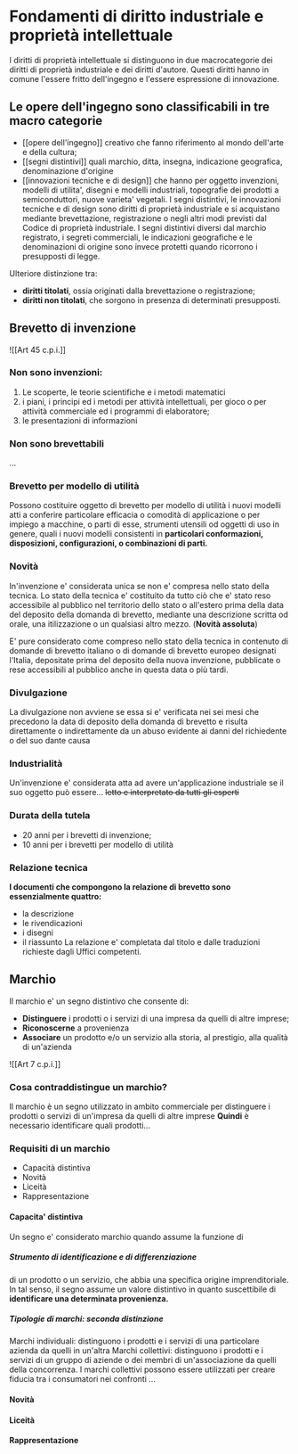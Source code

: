 # Fondamenti di diritto industriale e proprietà intellettuale

I diritti di proprietà intellettuale si distinguono in due macrocategorie dei diritti di proprietà industriale e dei diritti d'autore.
Questi diritti hanno in comune l'essere fritto dell'ingegno e l'essere espressione di innovazione.

## Le opere dell'ingegno sono classificabili in tre macro categorie
- [[opere dell'ingegno]] creativo che fanno riferimento al mondo dell'arte e della cultura;
- [[segni distintivi]] quali marchio, ditta, insegna, indicazione geografica, denominazione d'origine
- [[innovazioni tecniche e di design]] che hanno per oggetto invenzioni, modelli di utilita', disegni e modelli industriali, topografie dei prodotti a semiconduttori, nuove varieta' vegetali.
I segni distintivi,  le innovazioni tecniche e di design sono diritti di proprietà industriale e si acquistano mediante brevettazione, registrazione o negli altri modi previsti dal Codice di proprietà industriale.
I segni distintivi diversi dal marchio registrato, i segreti commerciali, le indicazioni geografiche e le denominazioni di origine sono invece protetti quando ricorrono i presupposti di legge.

Ulteriore distinzione tra:
- **diritti titolati**, ossia originati dalla brevettazione o registrazione;
- **diritti non titolati**, che sorgono in presenza di determinati presupposti.
## Brevetto di invenzione
![[Art 45 c.p.i.]]

### Non sono invenzioni:
1. Le scoperte, le teorie scientifiche e i metodi matematici
2. i piani, i principi ed i metodi per attività intellettuali, per gioco o per attività commerciale ed i programmi di elaboratore;
3. le presentazioni di informazioni

### Non sono brevettabili
...
### Brevetto per modello di utilità
Possono costituire oggetto di brevetto per modello di utilità i nuovi modelli atti a conferire particolare efficacia o comodità di applicazione o per impiego a macchine, o parti di esse, strumenti utensili od oggetti di uso in genere, quali i nuovi modelli consistenti in **particolari conformazioni, disposizioni, configurazioni, o combinazioni di parti.**

### Novità
In'invenzione e' considerata unica se non e' compresa nello stato della tecnica. 
Lo stato della tecnica e' costituito da tutto ciò che e' stato reso accessibile al pubblico nel territorio dello stato o all'estero prima  della data del deposito della domanda di brevetto, mediante una descrizione scritta od orale, una itilizzazione o un qualsiasi altro mezzo. (**Novità assoluta**)

E' pure considerato come compreso nello stato della tecnica in contenuto di domande di brevetto italiano o di domande di brevetto europeo designati l'Italia, depositate prima del deposito della nuova invenzione, pubblicate o rese accessibili al pubblico anche in questa data o più tardi.

### Divulgazione
La divulgazione non avviene se essa si e' verificata nei sei mesi che precedono la data di deposito della domanda di brevetto e risulta direttamente o indirettamente da un abuso evidente ai danni del richiedente o del suo dante causa

### Industrialità
Un'invenzione e' considerata atta ad avere un'applicazione industriale se il suo oggetto può essere... ~~letto e interpretato da tutti gli esperti~~

### Durata della tutela
- 20 anni per i brevetti di invenzione;
- 10 anni per i brevetti per modello di utilità

### Relazione tecnica
**I documenti che compongono la relazione di brevetto sono essenzialmente quattro:**
- la descrizione
- le rivendicazioni
- i disegni
- il riassunto
La relazione e' completata dal titolo e dalle traduzioni richieste dagli Uffici competenti.

## Marchio
Il marchio e' un segno distintivo che consente di:
- **Distinguere** i prodotti o i servizi di una impresa da quelli di altre imprese;
- **Riconoscerne** a provenienza
- **Associare** un prodotto e/o un servizio alla storia, al prestigio, alla qualità di un'azienda

![[Art 7 c.p.i.]]

### Cosa contraddistingue un marchio?
Il marchio è un segno utilizzato in ambito commerciale per distinguere i prodotti o servizi di un'impresa da quelli di altre imprese
**Quindi** è necessario identificare quali prodotti...

### Requisiti di un marchio
- Capacità distintiva
- Novità 
- Liceità 
- Rappresentazione

#### Capacita' distintiva
Un segno e' considerato marchio quando assume la funzione di

##### Strumento di identificazione e di differenziazione
di un prodotto o un servizio, che abbia una specifica origine imprenditoriale. In tal senso, il segno assume un valore distintivo in quanto suscettibile di **identificare una determinata provenienza.**

##### Tipologie di marchi: seconda distinzione
Marchi individuali: distinguono i prodotti e i servizi di una particolare azienda da quelli in un'altra
Marchi collettivi: distinguono i prodotti e i servizi di un gruppo di aziende o dei membri di un'associazione  da quelli della concorrenza. I marchi collettivi possono essere utilizzati per creare fiducia tra i consumatori nei confronti ...

#### Novità


#### Liceità


#### Rappresentazione
